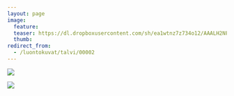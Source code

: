 ```yaml
---
layout: page
image:
  feature:
  teaser: https://dl.dropboxusercontent.com/sh/ea1wtnz7z734o12/AAALH2NFg8nzcovskvuQF_5Ka/luontokuvat/talvi/IMG07740-245px.jpg
  thumb:
redirect_from:
  - /luontokuvat/talvi/00002
---
```


[![](https://dl.dropboxusercontent.com/sh/ea1wtnz7z734o12/AAAnmMjKEw_WleNh9Z373fwwa/luontokuvat/talvi/IMG07749-800px.jpg)](https://dl.dropboxusercontent.com/sh/ea1wtnz7z734o12/AAAs9Gd8TZ1w2OHwlIsUuP_wa/luontokuvat/talvi/IMG07749.jpg)

[![](https://dl.dropboxusercontent.com/sh/ea1wtnz7z734o12/AAA-fAL8reaCC4NCd-l-WNzua/luontokuvat/talvi/IMG07740-800px.jpg)](https://dl.dropboxusercontent.com/sh/ea1wtnz7z734o12/AAA0CtImcsH006AkHmsnSwria/luontokuvat/talvi/IMG07740.jpg)
